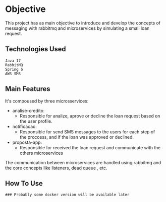 # Objective

  This project has as main objective to introduce and develop the concepts of messaging with rabbitmq and microservices by simulating a small loan request.
  

## Technologies Used

    Java 17
    RabbitMQ
    Spring 6
    AWS SMS
    
## Main Features

  It's compoused by three microsservices:
   - analise-credito:
      - Responsible for analize, aprove or decline the loan request based on the user profile.
   - notificacao:
      - Responsible for send SMS messages to the users for each step of the proccess, and if the loan was approved or declined.
   - proposta-app:
     - Responsible for received the loan request and communicate with the others microservices
    
  The communication between microservices are handled using rabbitmq and the core concepts like listeners, dead queue , etc.

## How To Use

    ### Probably some docker version will be available later
